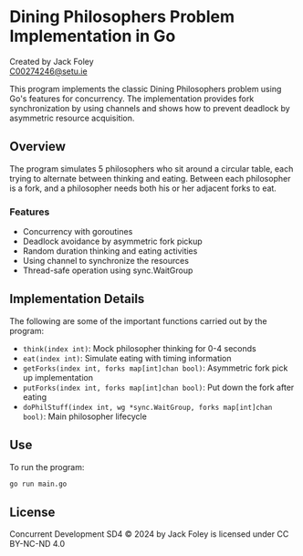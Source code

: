 # Dining Philosophers Problem Implementation in Go

Created by Jack Foley  
C00274246@setu.ie

This program implements the classic Dining Philosophers problem using Go's features for concurrency. The implementation provides fork synchronization by using channels and shows how to prevent deadlock by asymmetric resource acquisition.

## Overview
The program simulates 5 philosophers who sit around a circular table, each trying to alternate between thinking and eating. Between each philosopher is a fork, and a philosopher needs both his or her adjacent forks to eat.

### Features

- Concurrency with goroutines
- Deadlock avoidance by asymmetric fork pickup
- Random duration thinking and eating activities
- Using channel to synchronize the resources
- Thread-safe operation using sync.WaitGroup

## Implementation Details

The following are some of the important functions carried out by the program:

- `think(index int)`: Mock philosopher thinking for 0-4 seconds
- `eat(index int)`: Simulate eating with timing information
- `getForks(index int, forks map[int]chan bool)`: Asymmetric fork pick up implementation
- `putForks(index int, forks map[int]chan bool)`: Put down the fork after eating
- `doPhilStuff(index int, wg *sync.WaitGroup, forks map[int]chan bool)`: Main philosopher lifecycle

## Use

To run the program:
```bash
go run main.go
```

## License
Concurrent Development SD4 © 2024 by Jack Foley is licensed under CC BY-NC-ND 4.0 